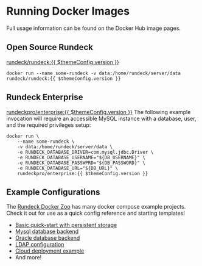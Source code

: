 # Running Docker Images

Full usage information can be found on the Docker Hub image pages.

## Open Source Rundeck

[rundeck/rundeck:\{{ $themeConfig.version }}](https://hub.docker.com/r/rundeck/rundeck/)

    docker run --name some-rundeck -v data:/home/rundeck/server/data rundeck/rundeck:{{ $themeConfig.version }}

## Rundeck Enterprise

[rundeckpro/enterprise:\{{ $themeConfig.version }}](https://hub.docker.com/r/rundeckpro/enterprise/)
The following example invocation will require an accessible MySQL instance
with a database, user, and the required privileges setup:

    docker run \
        --name some-rundeck \
        -v data:/home/rundeck/server/data \
        -e RUNDECK_DATABASE_DRIVER=com.mysql.jdbc.Driver \
        -e RUNDECK_DATABASE_USERNAME="${DB_USERNAME}" \
        -e RUNDECK_DATABASE_PASSWPRD="${DB_PASSWORD}" \
        -e RUNDECK_DATABASE_URL="${DB_URL}" \
        rundeckpro/enterprise:{{ $themeConfig.version }}

## Example Configurations

The [Rundeck Docker Zoo](https://github.com/rundeck/docker-zoo)
has many docker compose example projects. Check it out for use as a quick config reference and starting templates!

- [Basic quick-start with persistent storage](https://github.com/rundeck/docker-zoo/tree/master/basic)
- [Mysql database backend](https://github.com/rundeck/docker-zoo/tree/master/mysql)
- [Oracle database backend](https://github.com/rundeck/docker-zoo/tree/master/oracle)
- [LDAP configuration](https://github.com/rundeck/docker-zoo/tree/master/ldap)
- [Cloud deployment example](https://github.com/rundeck/docker-zoo/tree/master/cloud)
- And more!
